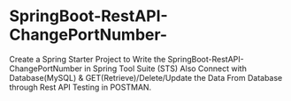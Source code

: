 # SpringBoot-RestAPI-ChangePortNumber-
Create a Spring Starter Project to Write the SpringBoot-RestAPI-ChangePortNumber in Spring Tool Suite (STS) Also Connect with Database(MySQL) &amp; GET(Retrieve)/Delete/Update the Data From Database through Rest API Testing in POSTMAN.
